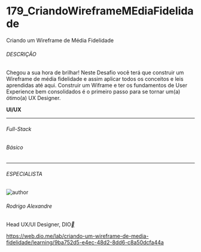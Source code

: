 # 179_CriandoWireframeMEdiaFidelidade
 Criando um Wireframe de Média Fidelidade



###### DESCRIÇÃO

Chegou a sua hora de brilhar! Neste Desafio você terá que construir um Wireframe de média fidelidade e assim aplicar todos os conceitos e leis aprendidas até aqui. Construir um Wiframe e ter os fundamentos de User Experience bem consolidados é o primeiro passo para se tornar um(a) ótimo(a) UX Designer.

**UI/UX**

------

###### Full-Stack

###### Básico

------

###### ESPECIALISTA

![author](https://hermes.digitalinnovation.one/users/author/photos/30f4896e-10cd-450d-87a2-dc50f62cbfc9.jpg)

###### Rodrigo Alexandre

Head UX/UI Designer, DIO[**](https://www.linkedin.com/in/rodrigo-alexandre-c-8469b010a/)



https://web.dio.me/lab/criando-um-wireframe-de-media-fidelidade/learning/9ba752d5-e4ec-48d2-8dd6-c8a50dcfa44a
